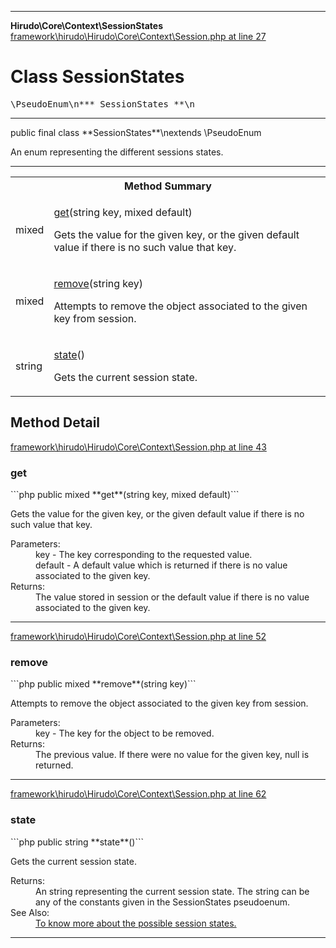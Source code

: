 - - -

**Hirudo\Core\Context\SessionStates**
<a href="https://github.com/JeyDotC/Hirudo-docs/blob/master/source/framework/hirudo/Hirudo/Core/Context/Session.php.md#line27" class="location">framework\hirudo\Hirudo\Core\Context\Session.php at line 27</a>

# Class SessionStates #

<pre class="tree">\PseudoEnum\n*** SessionStates **\n</pre>

- - -

<p class="signature">public final  class **SessionStates**\nextends \PseudoEnum

</p>

<div class="comment" id="overview_description"><p>An enum representing the different sessions states.</p></div>

- - -

<table id="summary_method">
<tr><th colspan="2">Method Summary</th></tr>
<tr>
<td class="type"> mixed</td>
<td class="description"><p class="name"><a href="#get()">get</a>(string key, mixed default)</p><p class="description">Gets the value for the given key, or the given default value if there is no such
value that key.</p></td>
</tr>
<tr>
<td class="type"> mixed</td>
<td class="description"><p class="name"><a href="#remove()">remove</a>(string key)</p><p class="description">Attempts to remove the object associated to the given key from session.</p></td>
</tr>
<tr>
<td class="type"> string</td>
<td class="description"><p class="name"><a href="#state()">state</a>()</p><p class="description">Gets the current session state.</p></td>
</tr>
</table>

<h2 id="detail_method">Method Detail</h2>
<a href="https://github.com/JeyDotC/Hirudo-docs/blob/master/source/framework/hirudo/Hirudo/Core/Context/Session.php.md#line43" class="location">framework\hirudo\Hirudo\Core\Context\Session.php at line 43</a>

<h3 id="get()">get</h3>
```php
public  mixed **get**(string key, mixed default)```
<div class="details">
<p>Gets the value for the given key, or the given default value if there is no such
value that key.</p><dl>
<dt>Parameters:</dt>
<dd>key - The key corresponding to the requested value.</dd>
<dd>default - A default value which is returned if there is no value associated to the given key.</dd>
<dt>Returns:</dt>
<dd>The value stored in session or the default value if there is no value associated to the given key.</dd>
</dl>
</div>

- - -

<a href="https://github.com/JeyDotC/Hirudo-docs/blob/master/source/framework/hirudo/Hirudo/Core/Context/Session.php.md#line52" class="location">framework\hirudo\Hirudo\Core\Context\Session.php at line 52</a>

<h3 id="remove()">remove</h3>
```php
public  mixed **remove**(string key)```
<div class="details">
<p>Attempts to remove the object associated to the given key from session.</p><dl>
<dt>Parameters:</dt>
<dd>key - The key for the object to be removed.</dd>
<dt>Returns:</dt>
<dd>The previous value. If there were no value for the given key, null is returned.</dd>
</dl>
</div>

- - -

<a href="https://github.com/JeyDotC/Hirudo-docs/blob/master/source/framework/hirudo/Hirudo/Core/Context/Session.php.md#line62" class="location">framework\hirudo\Hirudo\Core\Context\Session.php at line 62</a>

<h3 id="state()">state</h3>
```php
public  string **state**()```
<div class="details">
<p>Gets the current session state.</p><dl>
<dt>Returns:</dt>
<dd>An string representing the current session state. The string can be any of the constants given in the SessionStates pseudoenum.</dd>
<dt>See Also:</dt>
<dd><a href="../../../hirudo/core/context/sessionstates.html">To know more about the possible session states.</a></dd>
</dl>
</div>

- - -

